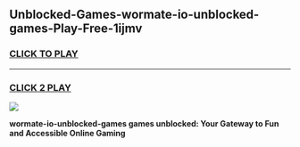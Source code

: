 
## Unblocked-Games-wormate-io-unblocked-games-Play-Free-1ijmv
<h3>
<a href="https://premium76.site?title=wormate-io-unblocked-games&ref=21A">CLICK TO PLAY</a></h3>
<hr>

<h3>
<a href="https://premium76.site?title=wormate-io-unblocked-games&ref=21A">CLICK 2 PLAY</a>
  
</h3>

<a href="https://premium76.site?title=wormate-io-unblocked-games&ref=21A"><img src="https://clearcache.store/games.png"></a>


**wormate-io-unblocked-games games unblocked: Your Gateway to Fun and Accessible Online Gaming**

